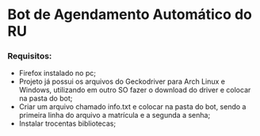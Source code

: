 # Bot de Agendamento Automático do RU

### Requisitos:

  - Firefox instalado no pc;
  - Projeto já possui os arquivos do Geckodriver para Arch Linux e Windows, utilizando em outro SO fazer o download do driver e colocar na pasta do bot;
  - Criar um arquivo chamado info.txt e colocar na pasta do bot, sendo a primeira linha do arquivo a matrícula e a segunda a senha;
  - Instalar trocentas bibliotecas;
